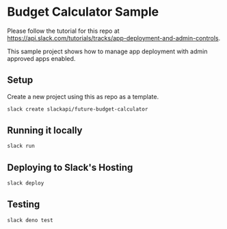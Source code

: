 # Budget Calculator Sample

Please follow the tutorial for this repo at https://api.slack.com/tutorials/tracks/app-deployment-and-admin-controls.

This sample project shows how to manage app deployment with admin approved apps enabled.

## Setup

Create a new project using this as repo as a template.

```bash
slack create slackapi/future-budget-calculator
```

## Running it locally

```bash
slack run
```

## Deploying to Slack's Hosting

```bash
slack deploy
```

## Testing

```bash
slack deno test
```
